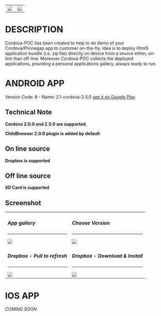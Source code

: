 <table>

<tr>
<td>
 <img src="https://raw.github.com/bsorrentino/cordova-poc/master/src/site/hi-res-icon2@512.png">
</td>
<td>
 <img src="https://raw.github.com/bsorrentino/cordova-poc/master/src/site/hi-res-icon@512.png">
</td>
</tr>

</table>


# DESCRIPTION

Cordova-POC has been created to help to do demo of your Cordova/Phonegap app to customer on-the-fly.
Idea is to deploy Html5 application bundle (i.e. zip file) directly on device from a source either, on-line than off-line. 
Moreover Cordova-POC collects the deployed applications, providing a personal applications gallery, always ready to run.

# ANDROID APP 

 Version Code: 8 - Name: 2.1-cordova-2.5.0 [see it on Google Play](https://play.google.com/store/apps/details?id=org.bsc)

## Technical Note

<b>Cordova 2.0.0 and 2.5.0 are supported. </b>

<b>ChildBrowser 2.0.0 plugin is added by default</b>

## On line source

<b>Dropbox is supported</b>

## Off line source

<b>SD Card is supported</b>

## Screenshot

<table>

<tr>
<td>
 <h5>App gallery</h5><hr>	
 <img src="https://raw.github.com/bsorrentino/cordova-poc/master/src/site/android-app.png">
</td>

<td>
 <h5>Choose Version</h5><hr>	
 <img src="https://raw.github.com/bsorrentino/cordova-poc/master/src/site/android-select-version.png">
</td>
</tr>

<!--
<td>
 <h5>About/Help</h5><hr>	
 <img src="https://raw.github.com/bsorrentino/cordova-poc/master/src/site/android-info.png">
</td>
</tr>
-->

<tr>
<td>
 <h5>Dropbox - Pull to refresh</h5><hr>	
 <img src="https://raw.github.com/bsorrentino/cordova-poc/master/src/site/android-dbox-02.png">
</td>
<td>
 <h5>Dropbox - Download & Install</h5><hr>	
 <img src="https://raw.github.com/bsorrentino/cordova-poc/master/src/site/android-dbox-03.png">
</td>
</tr>
</table>

# IOS APP

_COMING SOON_

